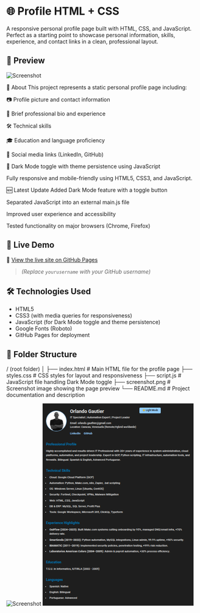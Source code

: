 # 🌐 Profile HTML + CSS

A responsive personal profile page built with HTML, CSS, and JavaScript.
Perfect as a starting point to showcase personal information, skills, experience, and contact links in a clean, professional layout.

## 📸 Preview

![Screenshot](screenshot.png) <!-- You can upload a screenshot of your site and rename it like this -->

🧠 About
This project represents a static personal profile page including:

📷 Profile picture and contact information

💼 Brief professional bio and experience

🛠️ Technical skills

🎓 Education and language proficiency

🔗 Social media links (LinkedIn, GitHub)

🌙 Dark Mode toggle with theme persistence using JavaScript

Fully responsive and mobile-friendly using HTML5, CSS3, and JavaScript.

🆕 Latest Update
Added Dark Mode feature with a toggle button

Separated JavaScript into an external main.js file

Improved user experience and accessibility

Tested functionality on major browsers (Chrome, Firefox)

## 🚀 Live Demo

🔗 [View the live site on GitHub Pages](https://orlandogautier.github.io/profile-html-css/)  
> *(Replace `yourusername` with your GitHub username)*

## 🛠️ Technologies Used

- HTML5  
- CSS3 (with media queries for responsiveness)
- JavaScript (for Dark Mode toggle and theme persistence)
- Google Fonts (Roboto)  
- GitHub Pages for deployment

## 📁 Folder Structure
/ (root folder)
│
├── index.html       # Main HTML file for the profile page
├── styles.css       # CSS styles for layout and responsiveness
├── script.js        # JavaScript file handling Dark Mode toggle
├── screenshot.png   # Screenshot image showing the page preview
└── README.md        # Project documentation and description

![Screenshot](screenshot.png)
![Screenshot](dark_screenshot.png)